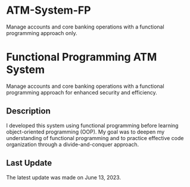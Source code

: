 # ATM-System-FP
Manage accounts and core banking operations with a functional programming approach only.

# Functional Programming ATM System

Manage accounts and core banking operations with a functional programming approach for enhanced security and efficiency.

## Description

I developed this system using functional programming before learning object-oriented programming (OOP).
My goal was to deepen my understanding of functional programming and to practice effective code organization through a divide-and-conquer approach.

## Last Update

The latest update was made on June 13, 2023.
